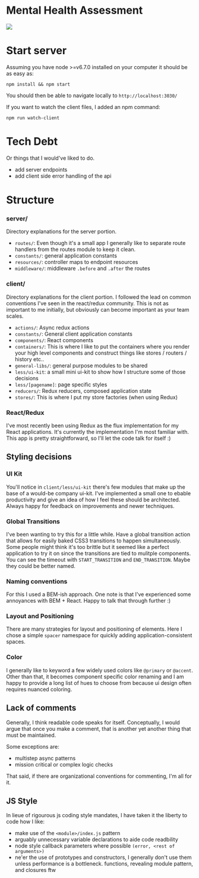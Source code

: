 # Mental Health Assessment

![](https://cloud.githubusercontent.com/assets/796926/20357538/5f01c180-abf6-11e6-8b86-9cfda53520b1.gif)

# Start server

Assuming you have node >=v6.7.0 installed on your computer it should be
as easy as:

    npm install && npm start

You should then be able to navigate locally to `http://localhost:3030/`

If you want to watch the client files, I added an npm command:


    npm run watch-client


# Tech Debt

Or things that I would've liked to do.

- add server endpoints
- add client side error handling of the api

# Structure

### server/

Directory explanations for the server portion.

- `routes/`: Even though it's a small app I generally like to separate route handlers from the routes module to keep it clean.
- `constants/`: general application constants
- `resources/`: controller maps to endpoint resources
- `middleware/`: middleware `.before` and `.after` the routes

### client/

Directory explanations for the client portion. I followed the lead on
common conventions I've seen in the react/redux community. This is not
as important to me initially, but obviously can become important as your team scales.

- `actions/`: Async redux actions
- `constants/`: General client application constants
- `components/`: React components
- `containers/`: This is where I like to put the containers where you render your high level components and construct things like stores / routers / history etc..
- `general-libs/`: general purpose modules to be shared
- `less/ui-kit`: a small mini ui-kit to show how I structure some of those decisions
- `less/[pagename]`: page specific styles
- `reducers/`: Redux reducers, composed application state
- `stores/`: This is where I put my store factories (when using Redux)

### React/Redux

I've most recently been using Redux as the flux implementation for my React applications. It's currently the implementation I'm most familiar with. This app is pretty straightforward, so I'll let the code talk for itself :)

## Styling decisions

### UI Kit

You'll notice in `client/less/ui-kit` there's few modules that make
up the base of a would-be company ui-kit. I've implemented a
small one to ebable productivity and give an idea of how I feel these
should be architected. Always happy for feedback on improvements and
newer techniques.


### Global Transitions

I've been wanting to try this for a little while. Have a global
transition action that allows for easily baked CSS3 transitions to
happen simultaneously. Some people might think it's too brittle but it
seemed like a perfect application to try it on since the transitions are
tied to mulitple components. You can see the timeout with `START_TRANSITION` and `END_TRANSITION`. Maybe they could be better named.

### Naming conventions

For this I used a BEM-ish approach. One note is that I've experienced some annoyances with BEM + React. Happy to talk that through further :)

### Layout and Positioning

There are many strategies for layout and positioning of elements. Here I chose a simple `spacer` namespace for quickly adding application-consistent spaces.

### Color

I generally like to keyword a few widely used colors like `@primary` or `@accent`. Other than that, it becomes component specific color renaming and I am happy to provide a long list of hues to choose from because ui design often requires nuanced coloring.

## Lack of comments

Generally, I think readable code speaks for itself. Conceptually, I would argue that once you make a comment, that is another yet another thing that must be maintained.

Some exceptions are:

- multistep async patterns
- mission critical or complex logic checks

That said, if there are organizational conventions for commenting, I'm all for it.

## JS Style

In lieue of rigourous js coding style mandates, I have taken it the liberty to code how I like:

- make use of the `<module>/index.js` pattern
- arguably unnecessary variable declarations to aide code readbility
- node style callback parameters where possible `(error, <rest of arguments>)`
- ne'er the use of prototypes and constructors, I generally don't use them unless performance is a bottleneck. functions, revealing module pattern, and closures ftw

